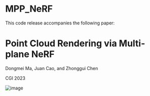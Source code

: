 # MPP_NeRF
This code release accompanies the following paper:


# Point Cloud Rendering via Multi-plane NeRF


Dongmei Ma, Juan Cao, and Zhonggui Chen

CGI 2023

![image](https://github.com/May-98/MPP_NeRF/assets/92701354/d9cd5e6f-aa88-4127-a1c7-8af817a5da15)
